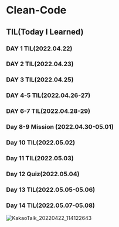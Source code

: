 ﻿# Clean-Code
 
## TIL(Today I Learned) 


### DAY 1 TIL(2022.04.22)
### DAY 2 TIL(2022.04.23)
### DAY 3 TIL(2022.04.25)
### DAY 4-5 TIL(2022.04.26-27)
### DAY 6-7 TIL(2022.04.28-29)
### Day 8-9 Mission (2022.04.30-05.01)
### Day 10 TIL(2022.05.02)
### Day 11 TIL(2022.05.03)
### Day 12 Quiz(2022.05.04)
### Day 13 TIL(2022.05.05-05.06)
### Day 14 TIL(2022.05.07-05.08)




![KakaoTalk_20220422_114122643](https://user-images.githubusercontent.com/79802132/164700230-9d35beac-05e8-4131-ae31-22206a0dd522.png)
